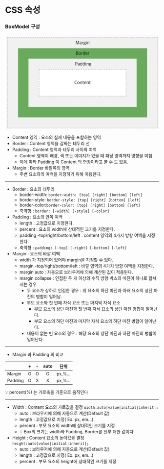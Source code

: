 # CSS 속성
### BoxModel 구성
![image1](image1.png)
- Content 영역 : 요소의 실제 내용을 포함하는 영역
- Border : Content 영역을 감싸는 테두리 선
- Padding : Content 영역과 테두리 사이의 여백
  - Content 영역이 배경, 색 또는 이미지가 있을 때 패딩 영역까지 영향을 미침
  - 이에 따라 Padding 이 Content 의 연장이라고 볼 수 도 있음.
- Margin : Border 바깥쪽의 영역
  - 주변 요소와의 여백을 지정하기 위해 이용한다.
***
- Border : 요소의 테두리
  - border-width: ```border-width: [top] [right] [bottom] [left]```
  - border-style: ```border-style: [top] [right] [bottom] [left]```
  - border-color:```border-color: [top] [right] [bottom] [left]```
  - 축약형 : ```border: [-width] [-style] [-color]```
- Padding : 요소의 안쪽 여백
  - length : 고정값으로 지정한다.
  - percent : 요소의 width에 상대적인 크기를 지정한다.
  - padding -top/right/bottom/left : content 영역의 4가지 방향 여백을 지정한다.
  - 축약형 : ```padding: [-top] [-right] [-bottom] [-left]```
- Margin : 요소의 바깥 여백
  - width 가 지정되어 있어야 margin을 지정할 수 있다.
  - margin -top/right/bottom/left : 바깥 영역의 4가지 방향 여백을 지정한다.
  - margin auto : 자동으로 브라우저에 의해 계산된 값이 적용된다.
  - margin collapse : 인접한 두 개 이상의 수직 방향 박스의 마진이 하나로 합쳐지는 경우
    - 두 요소가 상하로 인접한 경우 : 위 요소의 하단 마진과 아래 요소의 상단 마진의 병합이 일어남.
    - 부모 요소와 첫 번째 자식 요소 또는 마지막 자식 요소
      - 부모 요소의 상단 마진과 첫 번째 자식 요소의 상단 마진 병합이 일어난다.
      - 부모 요소의 하단 마진과 마지막 자식 요소의 하단 마진 병합이 일어난다.
    - 내용이 없는 빈 요소의 경우 : 해당 요소의 상단 마진과 하단 마진의 병합이 일어난다.
***
- Margin 과 Padding 의 비교<br>

|   | +  | - | auto    | 단위  |
|:----| :--:| :--: | :--:|:----: |
| Margin    | O| O | O |px,%...|
| Padding   | O| X | X |px,%...|

💡 percent(%) 는 가로축을 기준으로 움직인다
***
- Width : Content 요소의 가로값을 결정 ```width:auto|value|initial|inherit|;```
    - auto : 브라우저에 의해 자동으로 계산(Default 값)
    - length : 고정값으로 지정( Ex. px, em...)
    - percent : 부모 요소의 width에 상대적인 크기를 지정
    - 💡 Box의 크기는 width와 Padding, Border를 전부 더한 값이다.
- Height : Content 요소의 높이값을 결정 ```height:auto|value|initial|inherit|;```
  - auto : 브라우저에 의해 자동으로 계산(Default 값)
  - length : 고정값으로 지정( Ex. px, em...)
  - percent : 부모 요소의 height에 상대적인 크기를 지정